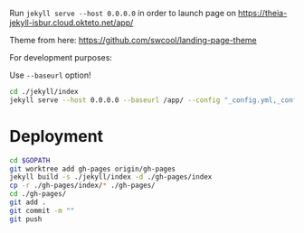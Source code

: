Run `jekyll serve --host 0.0.0.0` in order to launch page on https://theia-jekyll-isbur.cloud.okteto.net/app/

Theme from here: https://github.com/swcool/landing-page-theme

For development purposes:

Use `--baseurl` option!

```bash
cd ./jekyll/index
jekyll serve --host 0.0.0.0 --baseurl /app/ --config "_config.yml,_config_dev.yml"
```



# Deployment

```bash
cd $GOPATH
git worktree add gh-pages origin/gh-pages
jekyll build -s ./jekyll/index -d ./gh-pages/index
cp -r ./gh-pages/index/* ./gh-pages/
cd ./gh-pages/
git add .
git commit -m ""
git push
```